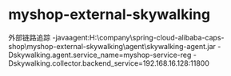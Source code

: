 # myshop-external-skywalking
外部链路追踪
-javaagent:H:\company\spring-cloud-alibaba-caps-shop\myshop-external-skywalking\agent\skywalking-agent.jar
-Dskywalking.agent.service_name=myshop-service-reg
-Dskywalking.collector.backend_service=192.168.16.128:11800
